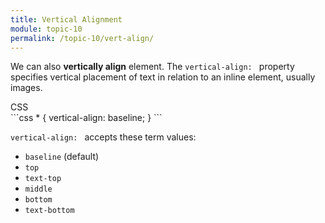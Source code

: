 ```yaml
---
title: Vertical Alignment
module: topic-10
permalink: /topic-10/vert-align/
---
```


<div class="divider-heading"></div>

We can also **vertically align** element. The `vertical-align: ` property specifies vertical placement of text in relation to an inline element, usually images.

<div class="code-heading">
  <span class="css">CSS</span>
</div>
```css
* {
  vertical-align: baseline;
}
```

`vertical-align: ` accepts these term values:
- `baseline` (default)
- `top`
- `text-top`
- `middle`
- `bottom`
- `text-bottom`

<div class="codepen-embed">
  <p data-height="600" data-theme-id="30567" data-slug-hash="JjKExJP" data-default-tab="css,result" data-user="retrog4m3r" data-embed-version="2" data-pen-title="Vertical Alignment" class="codepen"></p>
</div>
